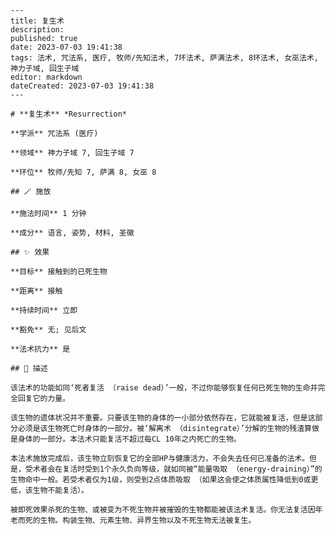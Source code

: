 
    ---
    title: 复生术
    description: 
    published: true
    date: 2023-07-03 19:41:38
    tags: 法术, 咒法系, 医疗, 牧师/先知法术, 7环法术, 萨满法术, 8环法术, 女巫法术, 神力子域, 回生子域
    editor: markdown
    dateCreated: 2023-07-03 19:41:38
    ---

    # **复生术** *Resurrection*

    **学派** 咒法系 (医疗) 

    **领域** 神力子域 7, 回生子域 7

    **环位** 牧师/先知 7, 萨满 8, 女巫 8

    ## 🪄 施放

    **施法时间** 1 分钟

    **成分** 语言, 姿势, 材料, 圣徽

    ## ✨ 效果 

    **目标** 接触到的已死生物 

    **距离** 接触  

    **持续时间** 立即 

    **豁免** 无; 见后文

    **法术抗力** 是

    ## 📖 描述

    该法术的功能如同‘死者复活 （raise dead）’一般，不过你能够恢复任何已死生物的生命并完全回复它的力量。

    该生物的遗体状况并不重要。只要该生物的身体的一小部分依然存在，它就能被复活，但是这部分必须是该生物死亡时身体的一部分。被‘解离术 （disintegrate）’分解的生物的残渣算做是身体的一部分。本法术只能复活不超过每CL 10年之内死亡的生物。

    本法术施放完成后，该生物立刻恢复它的全部HP与健康活力，不会失去任何已准备的法术。但是，受术者会在复活时受到1个永久负向等级，就如同被“能量吸取 （energy-draining）”的生物命中一般。若受术者仅为1级，则受到2点体质吸取 （如果这会使之体质属性降低到0或更低，该生物不能复活）。

    被即死效果杀死的生物、或被变为不死生物并被摧毁的生物都能被该法术复活。你无法复活因年老而死的生物。构装生物、元素生物、异界生物以及不死生物无法被复生。
    
